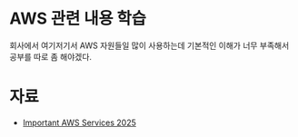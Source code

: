 # AWS 관련 내용 학습

회사에서 여기저기서 AWS 자원들일 많이 사용하는데 기본적인 이해가 너무 부족해서 공부를 따로 좀 해야겠다.

# 자료

- [Important AWS Services 2025](https://www.geeksforgeeks.org/top-aws-services/)
